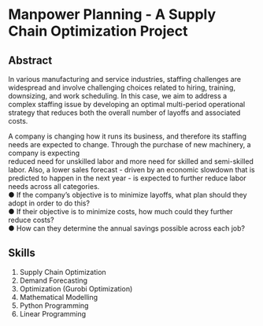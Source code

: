 # Manpower Planning - A Supply Chain Optimization Project

## Abstract
In various manufacturing and service industries, staffing challenges are widespread and involve challenging choices related to hiring, training, downsizing, and work scheduling. In this case, we aim to address a complex staffing issue by developing an optimal multi-period operational strategy that reduces both the overall number of layoffs and associated costs.

A company is changing how it runs its business, and therefore its staffing needs are expected to change. Through the purchase of new machinery, a company is expecting\
reduced need for unskilled labor and more need for skilled and semi-skilled labor. Also, a lower sales forecast ⁠- driven by an economic slowdown that is predicted to happen in the next year ⁠- is expected to further reduce labor needs across all categories.\
● If the company’s objective is to minimize layoffs, what plan should they adopt in order to do this?\
● If their objective is to minimize costs, how much could they further reduce costs?\
● How can they determine the annual savings possible across each job?

## Skills
1. Supply Chain Optimization
2. Demand Forecasting
3. Optimization (Gurobi Optimization)
4. Mathematical Modelling
5. Python Programming
6. Linear Programming

